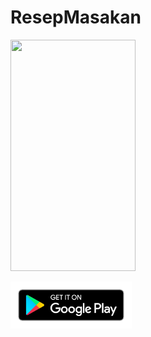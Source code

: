 # ResepMasakan
<img  src="https://github.com/CoderJava/flutter-guide/blob/master/images/sample%20apps/food%20recipe.gif?raw=true"  width="200"  height="370"/>

[<img src="https://github.com/CoderJava/flutter-guide/blob/master/images/google-play-badge.png" width="194" height="75">](https://play.google.com/store/apps/details?id=ysn.com.food_recipe)
